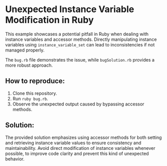# Unexpected Instance Variable Modification in Ruby

This example showcases a potential pitfall in Ruby when dealing with instance variables and accessor methods. Directly manipulating instance variables using `instance_variable_set` can lead to inconsistencies if not managed properly.

The `bug.rb` file demonstrates the issue, while `bugSolution.rb` provides a more robust approach.

## How to reproduce:

1. Clone this repository.
2. Run `ruby bug.rb`.
3. Observe the unexpected output caused by bypassing accessor methods.

## Solution:

The provided solution emphasizes using accessor methods for both setting and retrieving instance variable values to ensure consistency and maintainability. Avoid direct modification of instance variables whenever possible, to improve code clarity and prevent this kind of unexpected behavior.